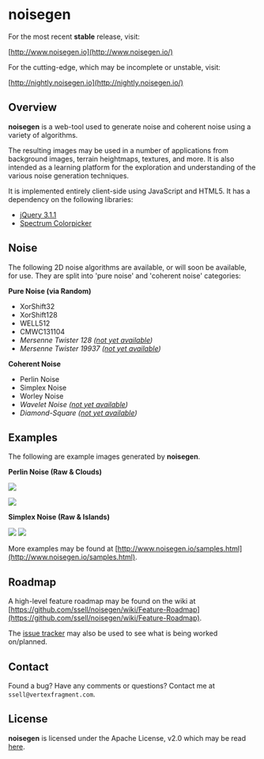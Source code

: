 # noisegen

For the most recent **stable** release, visit:

[http://www.noisegen.io](http://www.noisegen.io/)

For the cutting-edge, which may be incomplete or unstable, visit:

[http://nightly.noisegen.io](http://nightly.noisegen.io/)

## Overview

**noisegen** is a web-tool used to generate noise and coherent noise using a variety of algorithms.

The resulting images may be used in a number of applications from background images, terrain heightmaps, textures, and more. It is also intended as a learning platform for the exploration and understanding of the various noise generation techniques.

It is implemented entirely client-side using JavaScript and HTML5. It has a dependency on the following libraries:

* [jQuery 3.1.1](https://jquery.com/)
* [Spectrum Colorpicker](https://github.com/bgrins/spectrum)

## Noise

The following 2D noise algorithms are available, or will soon be available, for use. They are split into 'pure noise' and 'coherent noise' categories:

**Pure Noise (via Random)**

* XorShift32
* XorShift128
* WELL512
* CMWC131104
* _Mersenne Twister 128 ([not yet available](https://github.com/ssell/noisegen/issues/9))_
* _Mersenne Twister 19937 ([not yet available](https://github.com/ssell/noisegen/issues/8))_

**Coherent Noise**

* Perlin Noise
* Simplex Noise
* Worley Noise
* _Wavelet Noise ([not yet available](https://github.com/ssell/noisegen/issues/3))_
* _Diamond-Square ([not yet available](https://github.com/ssell/noisegen/issues/4))_

## Examples

The following are example images generated by **noisegen**.

**Perlin Noise (Raw & Clouds)**

![](https://cloud.githubusercontent.com/assets/734145/23099240/2d52f4e0-f630-11e6-942c-b3156c60bcb5.png)

![](https://cloud.githubusercontent.com/assets/734145/23099239/2d5001fe-f630-11e6-98c6-50c3573b64be.png)

**Simplex Noise (Raw & Islands)**

![](https://cloud.githubusercontent.com/assets/734145/23100239/0ec437b8-f64a-11e6-850b-a3fd919f6a4e.png)
![](https://cloud.githubusercontent.com/assets/734145/23100247/30d64378-f64a-11e6-8d18-ad1e2fa7d33e.png)

More examples may be found at [http://www.noisegen.io/samples.html](http://www.noisegen.io/samples.html).

## Roadmap

A high-level feature roadmap may be found on the wiki at [https://github.com/ssell/noisegen/wiki/Feature-Roadmap](https://github.com/ssell/noisegen/wiki/Feature-Roadmap).

The [issue tracker](https://github.com/ssell/noisegen/issues) may also be used to see what is being worked on/planned.

## Contact

Found a bug? Have any comments or questions? Contact me at `ssell@vertexfragment.com`.

## License 

**noisegen** is licensed under the Apache License, v2.0 which may be read [here](https://github.com/ssell/noisegen/blob/master/LICENSE). 

